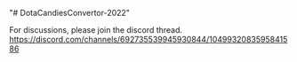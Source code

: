 "# DotaCandiesConvertor-2022" 

For discussions, please join the discord thread.
https://discord.com/channels/692735539945930844/1049932083595841586
